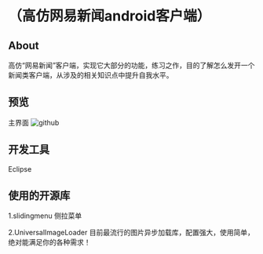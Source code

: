 （高仿网易新闻android客户端）
=======

About
------
高仿“网易新闻”客户端，实现它大部分的功能，练习之作，目的了解怎么发开一个新闻类客户端，从涉及的相关知识点中提升自我水平。

预览
------
主界面
![github](https://raw.githubusercontent.com/Rano1/TopNews/master/art/1.png "github")  

开发工具
------
Eclipse

使用的开源库
------
1.slidingmenu  侧拉菜单

2.UniversalImageLoader 目前最流行的图片异步加载库，配置强大，使用简单，绝对能满足你的各种需求！


